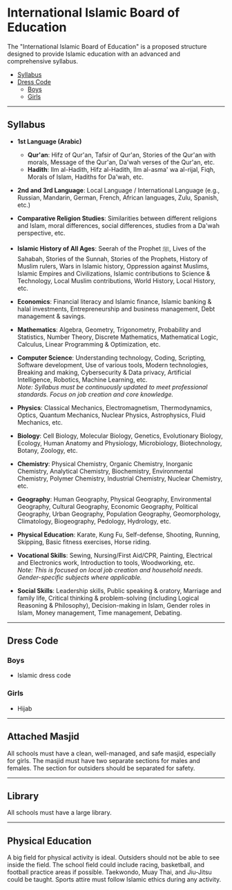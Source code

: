 # International Islamic Board of Education

The "International Islamic Board of Education" is a proposed structure designed to provide Islamic education with an advanced and comprehensive syllabus.

- [Syllabus](#syllabus)
- [Dress Code](#dress-code)
  - [Boys](#boys)
  - [Girls](#girls)

---

## Syllabus

- **1st Language (Arabic)**
  - **Qur'an**: Hifz of Qur'an, Tafsir of Qur'an, Stories of the Qur'an with morals, Message of the Qur'an, Da'wah verses of the Qur'an, etc.
  - **Hadith**: Ilm al-Hadith, Hifz al-Hadith, Ilm al-asma' wa al-rijal, Fiqh, Morals of Islam, Hadiths for Da'wah, etc.
  
- **2nd and 3rd Language**: Local Language / International Language (e.g., Russian, Mandarin, German, French, African languages, Zulu, Spanish, etc.)

- **Comparative Religion Studies**: Similarities between different religions and Islam, moral differences, social differences, studies from a Da'wah perspective, etc.

- **Islamic History of All Ages**: Seerah of the Prophet ﷺ, Lives of the Sahabah, Stories of the Sunnah, Stories of the Prophets, History of Muslim rulers, Wars in Islamic history, Oppression against Muslims, Islamic Empires and Civilizations, Islamic contributions to Science & Technology, Local Muslim contributions, World History, Local History, etc.

- **Economics**: Financial literacy and Islamic finance, Islamic banking & halal investments, Entrepreneurship and business management, Debt management & savings.

- **Mathematics**: Algebra, Geometry, Trigonometry, Probability and Statistics, Number Theory, Discrete Mathematics, Mathematical Logic, Calculus, Linear Programming & Optimization, etc.

- **Computer Science**: Understanding technology, Coding, Scripting, Software development, Use of various tools, Modern technologies, Breaking and making, Cybersecurity & Data privacy, Artificial Intelligence, Robotics, Machine Learning, etc.  
  _Note: Syllabus must be continuously updated to meet professional standards. Focus on job creation and core knowledge._

- **Physics**: Classical Mechanics, Electromagnetism, Thermodynamics, Optics, Quantum Mechanics, Nuclear Physics, Astrophysics, Fluid Mechanics, etc.

- **Biology**: Cell Biology, Molecular Biology, Genetics, Evolutionary Biology, Ecology, Human Anatomy and Physiology, Microbiology, Biotechnology, Botany, Zoology, etc.

- **Chemistry**: Physical Chemistry, Organic Chemistry, Inorganic Chemistry, Analytical Chemistry, Biochemistry, Environmental Chemistry, Polymer Chemistry, Industrial Chemistry, Nuclear Chemistry, etc.

- **Geography**: Human Geography, Physical Geography, Environmental Geography, Cultural Geography, Economic Geography, Political Geography, Urban Geography, Population Geography, Geomorphology, Climatology, Biogeography, Pedology, Hydrology, etc.

- **Physical Education**: Karate, Kung Fu, Self-defense, Shooting, Running, Skipping, Basic fitness exercises, Horse riding.

- **Vocational Skills**: Sewing, Nursing/First Aid/CPR, Painting, Electrical and Electronics work, Introduction to tools, Woodworking, etc.  
  _Note: This is focused on local job creation and household needs. Gender-specific subjects where applicable._

- **Social Skills**: Leadership skills, Public speaking & oratory, Marriage and family life, Critical thinking & problem-solving (including Logical Reasoning & Philosophy), Decision-making in Islam, Gender roles in Islam, Money management, Time management, Debating.

---

## Dress Code

### Boys
- Islamic dress code

### Girls
- Hijab

---

## Attached Masjid

All schools must have a clean, well-managed, and safe masjid, especially for girls. The masjid must have two separate sections for males and females. The section for outsiders should be separated for safety. 

---

## Library

All schools must have a large library. 

---

## Physical Education

A big field for physical activity is ideal. Outsiders should not be able to see inside the field. The school field could include racing, basketball, and football practice areas if possible. Taekwondo, Muay Thai, and Jiu-Jitsu could be taught. Sports attire must follow Islamic ethics during any activity.
